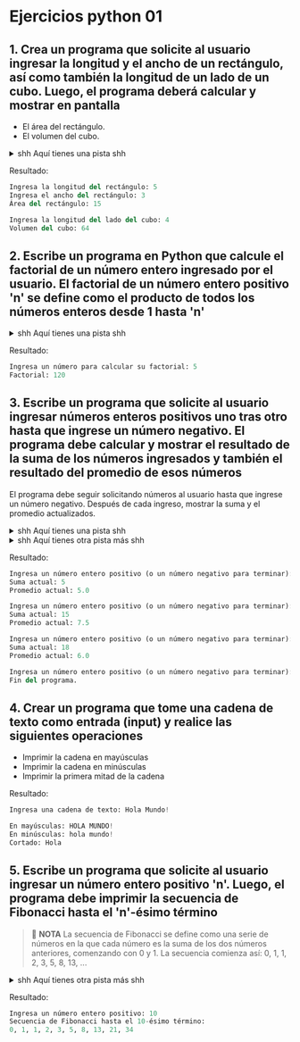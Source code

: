 # Ejercicios python 01

## 1. Crea un programa que solicite al usuario ingresar la longitud y el ancho de un rectángulo, así como también la longitud de un lado de un cubo. Luego, el programa deberá calcular y mostrar en pantalla

- El área del rectángulo.
- El volumen del cubo.

<details>
  <summary> shh Aquí tienes una pista shh </summary>
  <p>Para ello, debes implementar dos funciones:</p>
  <ul>
    <li>Una función llamada <b>area_rectangulo</b> que tome la longitud y el ancho del rectángulo como parámetros y retorne el área de dicho rectángulo.</li>
    <li>Otra función llamada <b>volumen_cubo</b> que tome la longitud del lado del cubo como parámetro y utilice una función anidada llamada area_cuadrado para calcular el área del cuadrado de uno de sus lados, y luego retorne el volumen del cubo</li>
    </ul>  
</details>

Resultado:

~~~py
Ingresa la longitud del rectángulo: 5
Ingresa el ancho del rectángulo: 3
Área del rectángulo: 15

Ingresa la longitud del lado del cubo: 4
Volumen del cubo: 64
~~~

## 2. Escribe un programa en Python que calcule el factorial de un número entero ingresado por el usuario. El factorial de un número entero positivo 'n' se define como el producto de todos los números enteros desde 1 hasta 'n'

<details>
  <summary> shh Aquí tienes una pista shh </summary>
  <p>Para calcular el factorial de un número 'n', puedes utilizar una función recursiva. En la función factorial(n), verifica si el número 'n' es igual a 0. Si es así, devuelve 1, ya que el factorial de 0 es 1 por definición. Si 'n' no es 0, utiliza la recursión para calcular el factorial de 'n - 1' y multiplícalo por 'n'. Este proceso continuará hasta que 'n' alcance 0 y se detendrá con el caso base.</p>
  <p>Recuerda que un factorial solo se puede calcular para números enteros no negativos. Así que asegúrate de manejar adecuadamente la entrada del usuario y validar que el número ingresado sea un entero no negativo. </p>
</details>

Resultado:

~~~py
Ingresa un número para calcular su factorial: 5
Factorial: 120
~~~

## 3. Escribe un programa que solicite al usuario ingresar números enteros positivos uno tras otro hasta que ingrese un número negativo. El programa debe calcular y mostrar el resultado de la suma de los números ingresados y también el resultado del promedio de esos números

El programa debe seguir solicitando números al usuario hasta que ingrese un número negativo. Después de cada ingreso, mostrar la suma y el promedio actualizados.

<details>
  <summary> shh Aquí tienes una pista shh </summary>
  <ul>
    <li><b>sumar_numeros:</b> Esta función debe recibir una lista de números y calcular la suma de todos los elementos de la lista.</li>
    <li><b>calcular_promedio:</b> Esta función debe recibir una lista de números y calcular el promedio de esos números (suma de los números dividida por la cantidad de números).</li>
    <li><b>ingresar_numeros:</b> Esta función es la función principal del programa. Debe solicitar al usuario que ingrese números uno tras otro hasta que ingrese un número negativo. Debe almacenar los números ingresados en una lista y luego llamar a las funciones sumar_numeros y calcular_promedio con la lista para obtener la suma y el promedio.</li>
    </ul>  
</details>
<details>
  <summary> shh Aquí tienes otra pista más shh </summary>
  <ul>
    <li>Para implementar el ciclo while en la función ingresar_numeros, puedes usar una estructura como while True: para que el ciclo se repita infinitamente hasta que uses una declaración break para salir del ciclo cuando se ingrese un número negativo.</li>
    <li>Recuerda asegurarte de que los números ingresados por el usuario sean enteros positivos y maneja adecuadamente la entrada de datos para evitar errores.</li>
    </ul>  
</details>

Resultado:

~~~py
Ingresa un número entero positivo (o un número negativo para terminar): 5
Suma actual: 5
Promedio actual: 5.0

Ingresa un número entero positivo (o un número negativo para terminar): 10
Suma actual: 15
Promedio actual: 7.5

Ingresa un número entero positivo (o un número negativo para terminar): 3
Suma actual: 18
Promedio actual: 6.0

Ingresa un número entero positivo (o un número negativo para terminar): -1
Fin del programa.
~~~

## 4. Crear un programa que tome una cadena de texto como entrada (input) y realice las siguientes operaciones

- Imprimir la cadena en mayúsculas
- Imprimir la cadena en minúsculas
- Imprimir la primera mitad de la cadena

Resultado:

~~~py
Ingresa una cadena de texto: Hola Mundo!

En mayúsculas: HOLA MUNDO!
En minúsculas: hola mundo!
Cortado: Hola 
~~~

## 5. Escribe un programa que solicite al usuario ingresar un número entero positivo 'n'. Luego, el programa debe imprimir la secuencia de Fibonacci hasta el 'n'-ésimo término

>:pencil: **NOTA** La secuencia de Fibonacci se define como una serie de números en la que cada número es la suma de los dos números anteriores, comenzando con 0 y 1. La secuencia comienza así: 0, 1, 1, 2, 3, 5, 8, 13, ...

<details>
  <summary> shh Aquí tienes otra pista más shh </summary>
  <ul>
    <li>Para resolver este ejercicio, puedes utilizar un ciclo while o un ciclo for para generar la secuencia de Fibonacci. Puedes inicializar dos variables para almacenar los dos números anteriores de la secuencia y luego usar un bucle para calcular y mostrar los términos adicionales hasta alcanzar el valor 'n'.</li>
    <li>Asegúrate de que el usuario ingrese un número entero positivo 'n' y maneja adecuadamente la entrada de datos para evitar errores.</li>
    </ul>  
</details>

Resultado:

~~~py
Ingresa un número entero positivo: 10
Secuencia de Fibonacci hasta el 10-ésimo término:
0, 1, 1, 2, 3, 5, 8, 13, 21, 34
~~~
